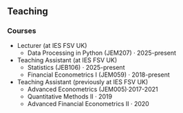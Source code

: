 <h1 id="teaching"></h1>

<h2>Teaching</h2>
<!-- <h2 style="margin: 10px 0px 10px;">Teaching</h2> -->

### Courses

- Lecturer (at IES FSV UK)
    - Data Processing in Python (JEM207) · 2025-present
- Teaching Assistant (at IES FSV UK)
    - Statistics (JEB106) · 2025-present
    - Financial Econometrics I (JEM059) · 2018-present
- Teaching Assistant (previously at IES FSV UK)
  - Advanced Econometrics (JEM005)·2017-2021
  - Quantitative Methods II · 2019
  - Advanced Financial Econometrics II · 2020
